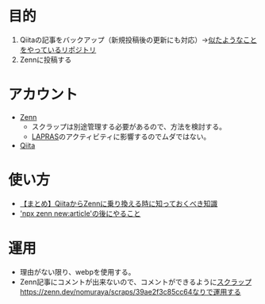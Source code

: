 # 目的
1. Qiitaの記事をバックアップ（新規投稿後の更新にも対応）→[似たようなことをやっているリポジトリ](https://github.com/shimajima-eiji/__Backup_Qiita)
2. Zennに投稿する

# アカウント
- [Zenn](https://zenn.dev/nomuraya)
  - スクラップは別途管理する必要があるので、方法を検討する。
  - [LAPRAS](https://lapras.com/public/nomuraya)のアクティビティに影響するのでムダではない。
- [Qiita](https://qiita.com/nomurasan)

# 使い方
- [【まとめ】QiitaからZennに乗り換える時に知っておくべき知識](https://zenn.dev/nomuraya/articles/zenn-startup)
- ['npx zenn new:article'の後にやること](https://zenn.dev/nomuraya/articles/try-my-awesome-article)

# 運用
- 理由がない限り、webpを使用する。
- Zenn記事にコメントが出来ないので、コメントができるように[スクラップ](https://zenn.dev/nomuraya/scraps/39ae2f3c85cc64)https://zenn.dev/nomuraya/scraps/39ae2f3c85cc64なりで運用する
